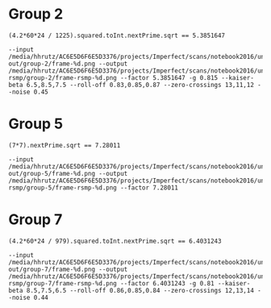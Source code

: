 # Group 2

    (4.2*60*24 / 1225).squared.toInt.nextPrime.sqrt == 5.3851647

    --input /media/hhrutz/AC6E5D6F6E5D3376/projects/Imperfect/scans/notebook2016/universe-out/group-2/frame-%d.png --output /media/hhrutz/AC6E5D6F6E5D3376/projects/Imperfect/scans/notebook2016/universe-rsmp/group-2/frame-rsmp-%d.png --factor 5.3851647 -g 0.815 --kaiser-beta 6.5,8.5,7.5 --roll-off 0.83,0.85,0.87 --zero-crossings 13,11,12 --noise 0.45

# Group 5

    (7*7).nextPrime.sqrt == 7.28011

    --input /media/hhrutz/AC6E5D6F6E5D3376/projects/Imperfect/scans/notebook2016/universe-out/group-5/frame-%d.png --output /media/hhrutz/AC6E5D6F6E5D3376/projects/Imperfect/scans/notebook2016/universe-rsmp/group-5/frame-rsmp-%d.png --factor 7.28011

# Group 7

    (4.2*60*24 / 979).squared.toInt.nextPrime.sqrt == 6.4031243

    --input /media/hhrutz/AC6E5D6F6E5D3376/projects/Imperfect/scans/notebook2016/universe-out/group-7/frame-%d.png --output /media/hhrutz/AC6E5D6F6E5D3376/projects/Imperfect/scans/notebook2016/universe-rsmp/group-7/frame-rsmp-%d.png --factor 6.4031243 -g 0.81 --kaiser-beta 8.5,7.5,6.5 --roll-off 0.86,0.85,0.84 --zero-crossings 12,13,14 --noise 0.44
    